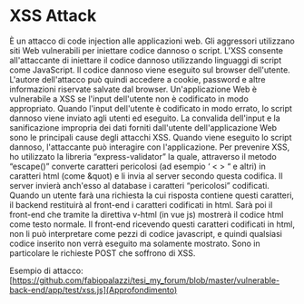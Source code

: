 # XSS Attack

È un attacco di code injection alle applicazioni web. Gli aggressori utilizzano siti Web vulnerabili per iniettare codice dannoso o script. L'XSS consente all'attaccante di iniettare il codice dannoso utilizzando linguaggi di script come JavaScript. Il codice dannoso viene eseguito sul browser dell'utente. L'autore dell'attacco può quindi accedere a cookie, password e altre informazioni riservate salvate dal browser. Un'applicazione Web è vulnerabile a XSS se l'input dell'utente non è codificato in modo appropriato. Quando l'input dell'utente è codificato in modo errato, lo script dannoso viene inviato agli utenti ed eseguito. La convalida dell'input e la sanificazione impropria dei dati forniti dall'utente dell'applicazione Web sono le principali cause degli attacchi XSS. Quando viene eseguito lo script dannoso, l'attaccante può interagire con l'applicazione.
Per prevenire XSS, ho utilizzato la libreria “express-validator” la quale, attraverso il metodo “escape()” converte caratteri pericolosi (ad esempio ‘ < > “ e altri) in caratteri html (come &quot) e li invia al server secondo questa codifica. Il server invierà anch'esso al database i caratteri “pericolosi” codificati. Quando un utente farà una richiesta la cui risposta contiene questi caratteri, il backend restituirà al front-end i caratteri codificati in html. Sarà poi il front-end che tramite la direttiva v-html (in vue js) mostrerà il codice html come testo normale. Il front-end ricevendo questi caratteri codificati in html, non li può interpretare come pezzi di codice javascript, e quindi qualsiasi codice inserito non verrà eseguito ma solamente mostrato. Sono in particolare le richieste POST che soffrono di XSS.

Esempio di attacco: [https://github.com/fabiopalazzi/tesi_my_forum/blob/master/vulnerable-back-end/app/test/xss.js](Approfondimento)